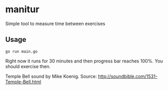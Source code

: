 # manitur
Simple tool to measure time between exercises

## Usage

~~~
go run main.go
~~~

Right now it runs for 30 minutes and then progress bar reaches 100%. 
You should exercise then.

Temple Bell sound by Mike Koenig. Source:
http://soundbible.com/1531-Temple-Bell.html

